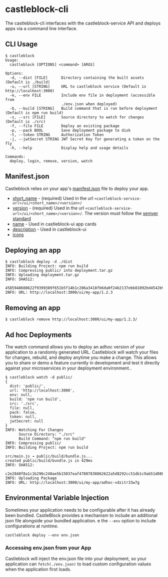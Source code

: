 # castleblock-cli

The castleblock-cli interfaces with the castleblock-service API and deploys apps via a command line interface.

## CLI Usage

```
$ castleblock
Usage:
  castleblock [OPTIONS] <command> [ARGS]

Options:
  -d, --dist [FILE]      Directory containing the built assets (Default is ./build)
  -u, --url [STRING]     URL to castleblock service (Default is http://localhost:3000)
  -e, --env FILE         Include env file in deployment (accessible from
                         ./env.json when deployed)
  -b, --build [STRING]   Build command that is run before deployment (Default is npm run build)
  -s, --src [FILE]       Source directory to watch for changes (Default is ./src)
  -f, --file FILE        Deploy an existing package
  -p, --pack BOOL        Save deployment package to disk
  -t, --token STRING     Authorization Token
  -j, --jwtSecret STRING JWT Secret Key for generating a token on the fly
  -h, --help             Display help and usage details

Commands:
  deploy, login, remove, version, watch
```

## Manifest.json

Castleblock relies on your app's [manifest.json](https://developer.mozilla.org/en-US/docs/Mozilla/Add-ons/WebExtensions/manifest.json) file to deploy your app.

- [short_name](https://developer.mozilla.org/en-US/docs/Mozilla/Add-ons/WebExtensions/manifest.json/short_name) - (required) Used in the url `<castleblock-service-url>/ui/<short_name>/<version>/`
- [version](https://developer.mozilla.org/en-US/docs/Mozilla/Add-ons/WebExtensions/manifest.json/version) - (required) Used in the url `<castleblock-service-url>/ui/<short_name>/<version>/`. The version must follow the [semver standard](https://semver.org/)
- [name](https://developer.mozilla.org/en-US/docs/Mozilla/Add-ons/WebExtensions/manifest.json/name) - Used in castleblock-ui app cards
- [description](https://developer.mozilla.org/en-US/docs/Mozilla/Add-ons/WebExtensions/manifest.json/description) - Used in castleblock-ui
- [icons](https://developer.mozilla.org/en-US/docs/Mozilla/Add-ons/WebExtensions/manifest.json/icons)

## Deploying an app

```
$ castleblock deploy -d ./dist
INFO: Building Project: npm run build
INFO: Compressing public/ into deployment.tar.gz
INFO: Uploading deployment.tar.gz
INFO: SHA512:
      4585948608622f9399389f651b5f14b1c286a3418fb6da0f24b2137ebb81092bd4542b9e959ee8f9ba3b4532ee11dd569b721bfdb269f3f70bfe82efe9e540f5
INFO: URL: http://localhost:3000/ui/my-app/1.2.3
```

## Removing an app

```
$ castleblock remove http://localhost:3000/ui/my-app/1.2.3/
```

## Ad hoc Deployments

The watch command allows you to deploy an adhoc version of your application to a randomly generated URL. Castleblock will watch your files for changes, rebuild, and deploy anytime you make a change. This allows you to share or demo a feature currently in development and test it directly against your microservices in your deployment environment..

```
$ castleblock watch -d public/
{
  dist: 'public/',
  url: 'http://localhost:3000',
  env: null,
  build: 'npm run build',
  src: './src',
  file: null,
  pack: false,
  token: null,
  jwtSecret: null
}
INFO: Watching For Changes
      Source Directory: "./src"
      Build Command: "npm run build"
INFO: Compressing public/
INFO: Building Project: npm run build

src/main.js → public/build/bundle.js...
created public/build/bundle.js in 429ms
INFO: SHA512:
      c2e2840f8a1c1b290c240ae5b15037eaf47807830862622a5d8292cc51db1c9ab51d088d33791c2414920b08303af93c81b4158d643377f7156470a21363c3fe
INFO: Uploading Package
INFO: URL: http://localhost:3000/ui/my-app/adhoc-vdzitr33w7g
```

## Environmental Variable Injection

Sometimes your application needs to be configurable after it has already been bundled. CastleBlock provides a mechanism to include an additional json file alongside your bundled application.
e the `--env` option to include configurations at runtime.

```
castleblock deploy --env env.json
```

### Accessing env.json from your App

Castleblock will inject the env.json file into your deployment, so your application can `fetch(./env.json)` to load custom configuration values when the application first loads.
